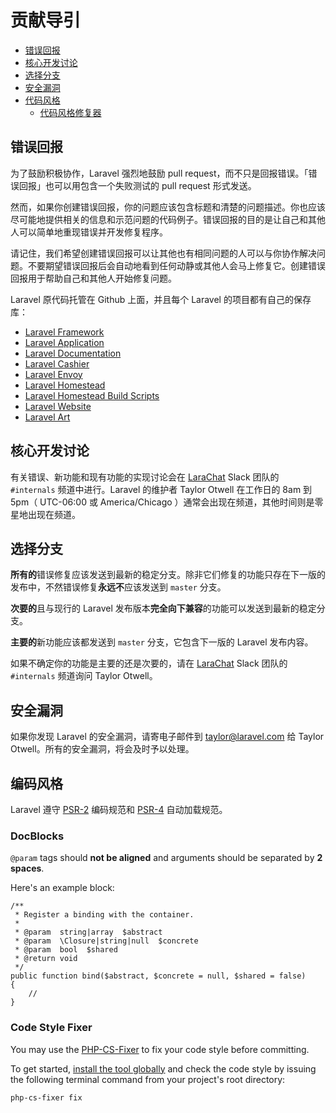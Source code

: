 # 贡献导引

- [错误回报](#bug-reports)
- [核心开发讨论](#core-development-discussion)
- [选择分支](#which-branch)
- [安全漏洞](#security-vulnerabilities)
- [代码风格](#coding-style)
    - [代码风格修复器](#code-style-fixer)

<a name="bug-reports"></a>
## 错误回报

为了鼓励积极协作，Laravel 强烈地鼓励 pull request，而不只是回报错误。「错误回报」也可以用包含一个失败测试的 pull request 形式发送。

然而，如果你创建错误回报，你的问题应该包含标题和清楚的问题描述。你也应该尽可能地提供相关的信息和示范问题的代码例子。错误回报的目的是让自己和其他人可以简单地重现错误并开发修复程序。

请记住，我们希望创建错误回报可以让其他也有相同问题的人可以与你协作解决问题。不要期望错误回报后会自动地看到任何动静或其他人会马上修复它。创建错误回报用于帮助自己和其他人开始修复问题。

Laravel 原代码托管在 Github 上面，并且每个 Laravel 的项目都有自己的保存库：

- [Laravel Framework](https://github.com/laravel/framework)
- [Laravel Application](https://github.com/laravel/laravel)
- [Laravel Documentation](https://github.com/laravel/docs)
- [Laravel Cashier](https://github.com/laravel/cashier)
- [Laravel Envoy](https://github.com/laravel/envoy)
- [Laravel Homestead](https://github.com/laravel/homestead)
- [Laravel Homestead Build Scripts](https://github.com/laravel/settler)
- [Laravel Website](https://github.com/laravel/laravel.com)
- [Laravel Art](https://github.com/laravel/art)

<a name="core-development-discussion"></a>
## 核心开发讨论

有关错误、新功能和现有功能的实现讨论会在 [LaraChat](http://larachat.co) Slack 团队的 `#internals` 频道中进行。Laravel 的维护者 Taylor Otwell 在工作日的 8am 到 5pm（ UTC-06:00 或 America/Chicago ）通常会出现在频道，其他时间则是零星地出现在频道。

<a name="which-branch"></a>
## 选择分支

**所有的**错误修复应该发送到最新的稳定分支。除非它们修复的功能只存在下一版的发布中，不然错误修复**永远不**应该发送到 `master` 分支。

**次要的**且与现行的 Laravel 发布版本**完全向下兼容**的功能可以发送到最新的稳定分支。

**主要的**新功能应该都发送到 `master` 分支，它包含下一版的 Laravel 发布内容。

如果不确定你的功能是主要的还是次要的，请在 [LaraChat](http://larachat.co) Slack 团队的 `#internals` 频道询问 Taylor Otwell。

<a name="security-vulnerabilities"></a>
## 安全漏洞

如果你发现 Laravel 的安全漏洞，请寄电子邮件到 <a href="mailto:taylor@laravel.com">taylor@laravel.com</a> 给 Taylor Otwell。所有的安全漏洞，将会及时予以处理。

<a name="coding-style"></a>
## 编码风格

Laravel 遵守 [PSR-2](https://github.com/php-fig/fig-standards/blob/master/accepted/PSR-2-coding-style-guide.md) 编码规范和 [PSR-4](https://github.com/php-fig/fig-standards/blob/master/accepted/PSR-4-autoloader.md) 自动加载规范。

### DocBlocks

`@param` tags should **not be aligned** and arguments should be separated by **2 spaces**.

Here's an example block:

    /**
     * Register a binding with the container.
     *
     * @param  string|array  $abstract
     * @param  \Closure|string|null  $concrete
     * @param  bool  $shared
     * @return void
     */
    public function bind($abstract, $concrete = null, $shared = false)
    {
        //
    }

<a name="code-style-fixer"></a>
### Code Style Fixer

You may use the [PHP-CS-Fixer](https://github.com/FriendsOfPHP/PHP-CS-Fixer) to fix your code style before committing.

To get started, [install the tool globally](https://github.com/FriendsOfPHP/PHP-CS-Fixer#globally-manual) and check the code style by issuing the following terminal command from your project's root directory:

```sh
php-cs-fixer fix
```
